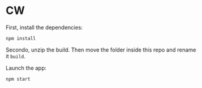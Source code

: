 # CW

First, install the dependencies:
```
npm install
```

Secondo, unzip the build. Then move the folder inside this repo and rename it `build`.

Launch the app:
``` 
npm start
```

